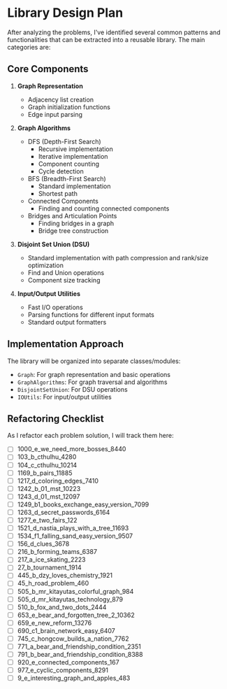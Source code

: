 # Library Design Plan

After analyzing the problems, I've identified several common patterns and functionalities that can be extracted into a reusable library. The main categories are:

## Core Components

1. **Graph Representation**
   - Adjacency list creation
   - Graph initialization functions
   - Edge input parsing

2. **Graph Algorithms**
   - DFS (Depth-First Search)
     - Recursive implementation
     - Iterative implementation
     - Component counting
     - Cycle detection
   - BFS (Breadth-First Search)
     - Standard implementation
     - Shortest path
   - Connected Components
     - Finding and counting connected components
   - Bridges and Articulation Points
     - Finding bridges in a graph
     - Bridge tree construction

3. **Disjoint Set Union (DSU)**
   - Standard implementation with path compression and rank/size optimization
   - Find and Union operations
   - Component size tracking

4. **Input/Output Utilities**
   - Fast I/O operations
   - Parsing functions for different input formats
   - Standard output formatters

## Implementation Approach

The library will be organized into separate classes/modules:
- `Graph`: For graph representation and basic operations
- `GraphAlgorithms`: For graph traversal and algorithms
- `DisjointSetUnion`: For DSU operations
- `IOUtils`: For input/output utilities

## Refactoring Checklist

As I refactor each problem solution, I will track them here:

- [ ] 1000_e_we_need_more_bosses_8440
- [ ] 103_b_cthulhu_4280
- [ ] 104_c_cthulhu_10214
- [ ] 1169_b_pairs_11885
- [ ] 1217_d_coloring_edges_7410
- [ ] 1242_b_01_mst_10223
- [ ] 1243_d_01_mst_12097
- [ ] 1249_b1_books_exchange_easy_version_7099
- [ ] 1263_d_secret_passwords_6164
- [ ] 1277_e_two_fairs_122
- [ ] 1521_d_nastia_plays_with_a_tree_11693
- [ ] 1534_f1_falling_sand_easy_version_9507
- [ ] 156_d_clues_3678
- [ ] 216_b_forming_teams_6387
- [ ] 217_a_ice_skating_2223
- [ ] 27_b_tournament_1914
- [ ] 445_b_dzy_loves_chemistry_1921
- [ ] 45_h_road_problem_460
- [ ] 505_b_mr_kitayutas_colorful_graph_984
- [ ] 505_d_mr_kitayutas_technology_879
- [ ] 510_b_fox_and_two_dots_2444
- [ ] 653_e_bear_and_forgotten_tree_2_10362
- [ ] 659_e_new_reform_13276
- [ ] 690_c1_brain_network_easy_6407
- [ ] 745_c_hongcow_builds_a_nation_7762
- [ ] 771_a_bear_and_friendship_condition_2351
- [ ] 791_b_bear_and_friendship_condition_8388
- [ ] 920_e_connected_components_167
- [ ] 977_e_cyclic_components_8291
- [ ] 9_e_interesting_graph_and_apples_483